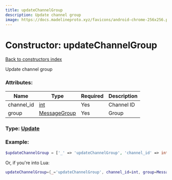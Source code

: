 ```yaml
---
title: updateChannelGroup
description: Update channel group
image: https://docs.madelineproto.xyz/favicons/android-chrome-256x256.png
---
```

# Constructor: updateChannelGroup  
[Back to constructors index](index.md)



Update channel group

### Attributes:

| Name     |    Type       | Required | Description |
|----------|---------------|----------|-------------|
|channel\_id|[int](../types/int.md) | Yes|Channel ID|
|group|[MessageGroup](../types/MessageGroup.md) | Yes|Group|



### Type: [Update](../types/Update.md)


### Example:

```php
$updateChannelGroup = ['_' => 'updateChannelGroup', 'channel_id' => int, 'group' => MessageGroup];
```  


Or, if you're into Lua:

```lua
updateChannelGroup={_='updateChannelGroup', channel_id=int, group=MessageGroup}

```


